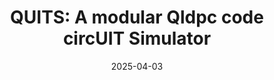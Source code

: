 ---
title: "QUITS: A modular Qldpc code circUIT Simulator"
collection: publications
permalink: /publication/2025-04-03-Quits
excerpt: "QUITS is a modular and flexible circuit-level simulator for quantum low-density parity check (QLDPC) codes. QUITS supports several leading QLDPC families, including hypergraph product codes, lifted product codes, and balanced product codes. Available [online](https://github.com/mkangquantum/quits)"
date: 2025-04-03
authors: '<b>MK</b>*, Y. Lin*, H. Yao, M. Gökduman, A. Meinking, and K.R. Brown'
arXiv: 'arXiv:2504.02673'
paperurl: 'https://arxiv.org/abs/2504.02673'
highlight: False
---